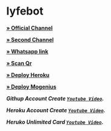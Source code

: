 # lyfebot

**[» Official Channel](https://www.youtube.com/@HEROKUCCBIN)**

**[» Second Channel](https://www.youtube.com/@dev_baloch)**


**[» Whatsapp link](https://chat.whatsapp.com/BD4tDPfr4GD3Nuoio8O63T)**



**[» Scan Qr](https://qr-hazel-alpha.vercel.app/session)**

**[» Deploy Heroku](https://dashboard.heroku.com/new-app?template=https://github.com/kuchbhiden12345/whatsapp-bot-md)**

**[» Deploy Mogenius](https://studio.mogenius.com/studio/cloud-space/cloud-space-overview)**



***Githup Account Create [`Youtube Video`](https://youtu.be/JdOZDvzg5EE?si=24Q-wpcjIVWs8WTi).*** 

***Heroku Account Create [`Youtube Video`](https://youtu.be/djJ8DOVcEVQ?si=QGTjz-Ba6N8yxRog).*** 

***Heruko Unlimited Card [`Youtube Video`](https://youtu.be/6nv1netcDbo?si=EFbLSTftGvNF0ZuS).*** 
